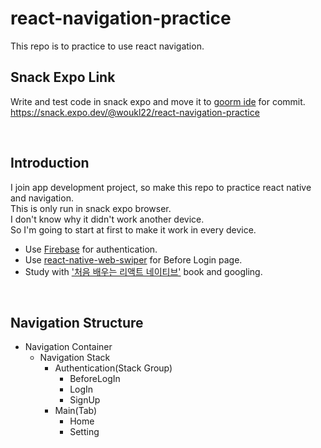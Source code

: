 # react-navigation-practice
This repo is to practice to use react navigation.

Snack Expo Link
---
Write and test code in snack expo and move it to [goorm ide](https://ide.goorm.io/) for commit.<br>
https://snack.expo.dev/@woukl22/react-navigation-practice

<br>

Introduction
---
I join app development project, so make this repo to practice react native and navigation.<br>
This is only run in snack expo browser.<br>
I don't know why it didn't work another device.<br>
So I'm going to start at first to make it work in every device.<br>

- Use [Firebase](https://firebase.google.com/?hl=ko) for authentication.
- Use [react-native-web-swiper](https://github.com/woukl22/react-native-web-swiper) for Before Login page.
- Study with ['처음 배우는 리액트 네이티브'](https://books.google.co.kr/books/about/%EC%B2%98%EC%9D%8C_%EB%B0%B0%EC%9A%B0%EB%8A%94_%EB%A6%AC%EC%95%A1%ED%8A%B8_%EB%84%A4%EC%9D%B4%ED%8B%B0%EB%B8%8C.html?id=nqsXEAAAQBAJ&printsec=frontcover&source=kp_read_button&hl=ko&redir_esc=y#v=onepage&q&f=false) book and googling.

<br>

Navigation Structure
---
- Navigation Container
  - Navigation Stack
    - Authentication(Stack Group)
      - BeforeLogIn
      - LogIn
      - SignUp
    - Main(Tab)
      - Home
      - Setting

<br>
